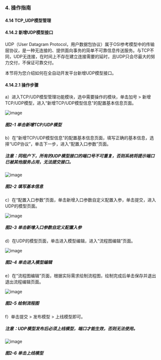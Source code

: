 ### 4. 操作指南

#### 4.14 TCP_UDP模型管理

#### 4.14.2 新增UDP模型接口

UDP（User Datagram Protocol，用户数据包协议）属于OSI参考模型中的传输层协议，是一种无连接的、提供面向事务的简单不可靠信息传送服务。与TCP不同，UDP无连接，在时间上不存在建立连接需要的延时，且UDP只会尽最大的努力交付，不保证可靠交付。

本节将为您介绍如何在全自动开发平台新增UDP模型接口。

#### 4.14.2.1 操作步骤

a）进入TCP/UDP模型管理功能模块，选中需要操作的模块，单击加号 > 新增TCP/UDP模型，进入“新增TCP/UDP模型信息”的配置基本信息页面。

![image](https://user-images.githubusercontent.com/79617492/197973334-1f05e797-b0cb-443a-b2da-0c64d3778fd7.png)

##### 图2-1 单击新增TCP/UDP模型

b）在“新增TCP/UDP模型信息”的配置基本信息页面，填写正确的基本信息，选择“UDP协议”，单击下一步，进入“配置入口参数”页面。

##### 注意：同租户下，所有的UDP模型接口的端口号不可重复，否则系统将提示端口已被其他服务占用，无法提交接口。

![image](https://user-images.githubusercontent.com/79617492/197973371-a2c31fdc-507d-459e-b86e-36632439875f.png)

##### 图2-2 填写基本信息

c）在“配置入口参数”页面，单击新增入口参数自定义配置入参，单击提交，进入UDP的模型页面。

![image](https://user-images.githubusercontent.com/79617492/197973396-bc2986d2-ade3-4472-a9a6-932eac872314.png)

##### 图2-3 单击新增入口参数自定义配置入参

d）在UDP的模型页面，单击进入模型编辑，进入“流程图编辑”页面。

![image](https://user-images.githubusercontent.com/79617492/197973420-a1311834-a1cc-480f-b487-c7f2ab8c2974.png)

##### 图2-4 单击进入模型编辑

e）在“流程图编辑”页面，根据实际需求绘制流程图，绘制完成后单击保存并退出退出流程编辑页面。

![image](https://user-images.githubusercontent.com/79617492/197973452-8f5cf8cf-7b34-4f84-901b-66f39b085274.png)

##### 图2-5 绘制流程图

f）单击提交 > 发布模型 > 上线模型即可。

##### 注意：UDP模型发布后必须上线模型，端口才能生效，否则无法使用。

![image](https://user-images.githubusercontent.com/79617492/197973473-62645c2c-e5c2-4b39-9932-54fecf3163b6.png)

##### 图2-6 单击上线模型

